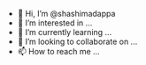- 👋 Hi, I’m @shashimadappa
- 👀 I’m interested in ...
- 🌱 I’m currently learning ...
- 💞️ I’m looking to collaborate on ...
- 📫 How to reach me ...

<!---
shashimadappa/shashimadappa is a ✨ special ✨ repository because its `README.md` (this file) appears on your GitHub profile.
You can click the Preview link to take a look at your changes.
--->
